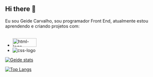 ## Hi there 👋

Eu sou Geide Carvalho, sou programador Front End, atualmente estou aprendendo e criando projetos com: 
<br>
<br>

- <img src="https://img.shields.io/badge/HTML5-E34F26?style=for-the-badge&logo=html5&logoColor=white" alt="html-logo" width="77px" height="28px"/>
- <img src= "https://img.shields.io/badge/CSS3-1572B6?style=for-the-badge&logo=css3&logoColor=white" alt="css-logo"/>

[![Geide stats](https://github-readme-stats.vercel.app/api?username=GeideCarvalho)](https://github.com/anuraghazra/github-readme-stats)

[![Top Langs](https://github-readme-stats.vercel.app/api/top-langs/?username=GeideCarvalho)](https://github.com/anuraghazra/github-readme-stats)

